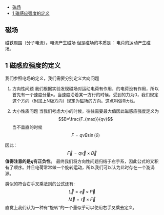
<!-- @import "[TOC]" {cmd="toc" depthFrom=1 depthTo=6 orderedList=false} -->

<!-- code_chunk_output -->

- [磁场](#磁场)
- [1 磁感应强度的定义](#1-磁感应强度的定义)

<!-- /code_chunk_output -->



## 磁场  
磁铁周围（分子电流），电流产生磁场
但是磁场的本质是：
    电荷的运动产生磁场。

## 1 磁感应强度的定义

我们参照电场的定义，我们需要分别定义大向问题

1. 方向性问题
我们根据实验发现磁场对运动电荷有作用，的电荷没有作用，所以首先有一个速度分量$v$。当速度沿着某一方行的时候，受到的力为0，我们规定这个方向（附加上N极方向）规定为磁场的方向。这点叫做`零力线`。

2. 大小性质问题
当我们考虑大小的时候，往往需要最大值因此磁感应强度定义为$$B=\frac{F_{max}}{qv}$$
当不垂直的时候
$$F = qvB\sin(\theta)$$

因此：
$$\vec{F} = q\vec{v}\times \vec{B}$$
**值得注意的是$q$有正负性。**
最终我们将方向性问题归结于右手系，因此公式的叉积有了顺序。并且电荷常常做一个旋转运动，所以我们可以认为此时存在一个漩涡源。


类似的符合右手叉乘法则的公式还有:
$$\vec{L} = \vec{e}\times \vec{P}$$
$$\vec{M} = \vec{r}\times \vec{F}$$
直觉上我们认为一种有“旋转”的一个量似乎可以使用右手叉乘去定义。